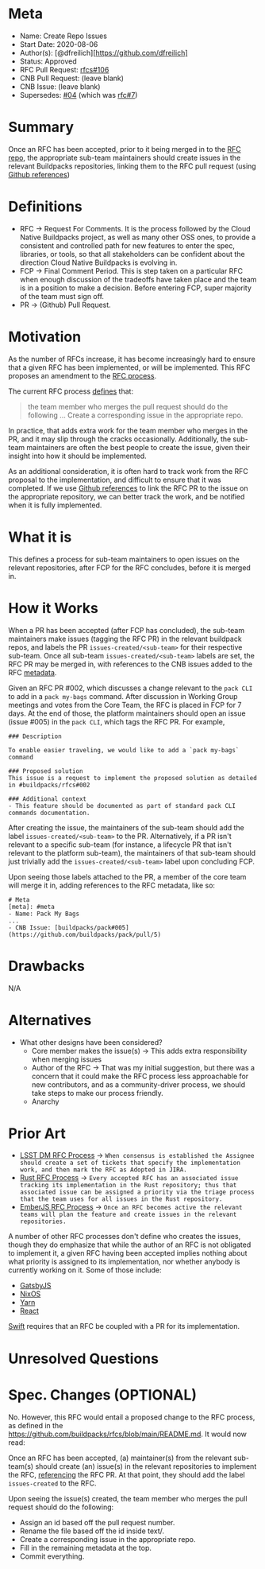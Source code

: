 # Meta
[meta]: #meta
- Name: Create Repo Issues
- Start Date: 2020-08-06
- Author(s): [@dfreilich][https://github.com/dfreilich]
- Status: Approved
- RFC Pull Request: [rfcs#106](https://github.com/buildpacks/rfcs/pull/106)
- CNB Pull Request: (leave blank)
- CNB Issue: (leave blank)
- Supersedes: [#04](https://github.com/buildpacks/rfcs/blob/main/text/0004-rfc-process.md) (which was [rfc#7](https://github.com/buildpacks/rfcs/pull/7))

# Summary
[summary]: #summary
Once an RFC has been accepted, prior to it being merged in to the [RFC repo](http://github.com/buildpacks/rfcs), the appropriate sub-team maintainers should create issues in the relevant Buildpacks repositories, linking them to the RFC pull request (using [Github references](https://docs.github.com/en/github/writing-on-github/autolinked-references-and-urls#issues-and-pull-requests))

# Definitions
[definitions]: #definitions

* RFC &rarr; Request For Comments. It is the process followed by the Cloud Native Buildpacks project, as well as many other OSS ones, to provide a consistent and controlled path for new features to enter the spec, libraries, or tools, so that all stakeholders can be confident about the direction Cloud Native Buildpacks is evolving in.
* FCP &rarr; Final Comment Period. This is step taken on a particular RFC when enough discussion of the tradeoffs have taken place and the team is in a position to make a decision. Before entering FCP, super majority of the team must sign off.
* PR &rarr; (Github) Pull Request.

# Motivation
[motivation]: #motivation

As the number of RFCs increase, it has become increasingly hard to ensure that a given RFC has been implemented, or will be implemented. This RFC proposes an amendment to the [RFC process](https://github.com/buildpacks/rfcs#rfc-process).

The current RFC process [defines](https://github.com/buildpacks/rfcs#rfc-process) that:
> the team member who merges the pull request should do the following ... Create a corresponding issue in the appropriate repo.

In practice, that adds extra work for the team member who merges in the PR, and it may slip through the cracks occasionally. Additionally, the sub-team maintainers are often the best people to create the issue, given their insight into how it should be implemented.

As an additional consideration, it is often hard to track work from the RFC proposal to the implementation, and difficult to ensure that it was completed. If we use [Github references](https://docs.github.com/en/github/writing-on-github/autolinked-references-and-urls#issues-and-pull-requests) to link the RFC PR to the issue on the appropriate repository, we can better track the work, and be notified when it is fully implemented.

# What it is
[what-it-is]: #what-it-is
This defines a process for sub-team maintainers to open issues on the relevant repositories, after FCP for the RFC concludes, before it is merged in.

# How it Works
[how-it-works]: #how-it-works
When a PR has been accepted (after FCP has concluded), the sub-team maintainers make issues (tagging the RFC PR) in the relevant buildpack repos, and labels the PR `issues-created/<sub-team>` for their respective sub-team. Once all sub-team `issues-created/<sub-team>` labels are set, the RFC PR may be merged in, with references to the CNB issues added to the RFC [metadata](https://github.com/buildpacks/rfcs/blob/main/0000-template.md#meta).

Given an RFC PR #002, which discusses a change relevant to the `pack CLI` to add in a `pack my-bags` command. After discussion in Working Group meetings and votes from the Core Team, the RFC is placed in FCP for 7 days. At the end of those, the platform maintainers should open an issue (issue #005) in the `pack CLI`, which tags the RFC PR. For example,

```
### Description

To enable easier traveling, we would like to add a `pack my-bags` command

### Proposed solution
This issue is a request to implement the proposed solution as detailed in #buildpacks/rfcs#002

### Additional context
- This feature should be documented as part of standard pack CLI commands documentation.
```

After creating the issue, the maintainers of the sub-team should add the label `issues-created/<sub-team>`  to the PR. Alternatively, if a PR isn't relevant to a specific sub-team (for instance, a lifecycle PR that isn't relevant to the platform sub-team), the maintainers of that sub-team should just trivially add the `issues-created/<sub-team>` label upon concluding FCP.

Upon seeing those labels attached to the PR, a member of the core team will merge it in, adding references to the RFC metadata, like so:
```
# Meta
[meta]: #meta
- Name: Pack My Bags
...
- CNB Issue: [buildpacks/pack#005](https://github.com/buildpacks/pack/pull/5)
```

# Drawbacks
[drawbacks]: #drawbacks
N/A

# Alternatives
[alternatives]: #alternatives

- What other designs have been considered?
    * Core member makes the issue(s) &rarr; This adds extra responsibility when merging issues
    * Author of the RFC &rarr; That was my initial suggestion, but there was a concern that it could make the RFC process less approachable for new contributors, and as a community-driver process, we should take steps to make our process friendly.
    * Anarchy

# Prior Art
[prior-art]: #prior-art

- [LSST DM RFC Process](https://developer.lsst.io/v/DM-5063/processes/decision_process.html#adopting-an-rfc) &rarr; `When consensus is established the Assignee should create a set of tickets that specify the implementation work, and then mark the RFC as Adopted in JIRA.`
- [Rust RFC Process](https://github.com/rust-lang/rfcs#implementing-an-rfc) &rarr; `Every accepted RFC has an associated issue tracking its implementation in the Rust repository; thus that associated issue can be assigned a priority via the triage process that the team uses for all issues in the Rust repository.`
- [EmberJS RFC Process](https://github.com/emberjs/rfcs#the-rfc-life-cycle) &rarr; `Once an RFC becomes active the relevant teams will plan the feature and create issues in the relevant repositories.`

A number of other RFC processes don't define who creates the issues, though they do emphasize that while the author of an RFC is not obligated to implement it, a given RFC having been accepted implies nothing about what priority is assigned to its implementation, nor whether anybody is currently working on it.
Some of those include: 
* [GatsbyJS](https://github.com/gatsbyjs/gatsby/tree/master/rfcs#the-rfc-life-cycle)
* [NixOS](https://github.com/NixOS/rfcs#the-rfc-life-cycle)
* [Yarn](https://github.com/yarnpkg/rfcs#the-rfc-life-cycle)
* [React](https://github.com/reactjs/rfcs/blob/master/README.md#the-rfc-life-cycle)

[Swift](https://github.com/apple/swift-evolution/blob/master/process.md#preparing-an-implementation) requires that an RFC be coupled with a PR for its implementation.

# Unresolved Questions
[unresolved-questions]: #unresolved-questions

# Spec. Changes (OPTIONAL)
[spec-changes]: #spec-changes

No. However, this RFC would entail a proposed change to the RFC process, as defined in the https://github.com/buildpacks/rfcs/blob/main/README.md. It would now read:

Once an RFC has been accepted, (a) maintainer(s) from the relevant sub-team(s) should create (an) issue(s) in the relevant repositories to implement the RFC, [referencing](https://docs.github.com/en/github/writing-on-github/autolinked-references-and-urls#issues-and-pull-requests) the RFC PR. At that point, they should add the label `issues-created` to the RFC.

Upon seeing the issue(s) created, the team member who merges the pull request should do the following:
* Assign an id based off the pull request number.
* Rename the file based off the id inside text/.
* Create a corresponding issue in the appropriate repo.
* Fill in the remaining metadata at the top.
* Commit everything.
